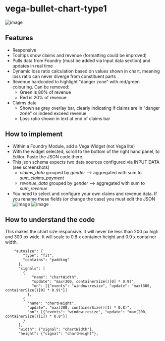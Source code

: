 # vega-bullet-chart-type1
![image](https://github.com/user-attachments/assets/9cfe8de4-7bb2-4afd-bbef-4af2210ccf30)

## Features
- Responsive
- Tooltips show claims and revenue (formatting could be improved)
- Pulls data from Foundry (must be added via Input data section) and updates in real time
- Dynamic loss ratio calculation based on values shown in chart, meaning loss ratio can never diverge from constituent parts
- Revenue hardcoded to highlight "danger zone" with red/green colouring. Can be removed:
  - Green is 80% of revenue
  - Red is 20% of revenue
- Claims data
  - Shown as grey overlay bar, clearly indicating if claims are in "danger zone" or indeed exceed revenue
  - Loss ratio shown in text at end of claims bar

## How to implement
- Within a Foundry Module, add a Vega Widget (not Vega lite)
- With the widget selected, scroll to the bottom of the right hand panel, to Editor. Paste the JSON code there.
- This json schema expects two data sources configured via INPUT DATA (see screenshots)
  - *claims_data* grouped by *gender* --> aggregated with sum to *sum_claims_payment*
  - *revenue_data* grouped by *gender* --> aggregated with sum to *sum_revenue*
- You need to select and configure your own claims and revenue data. If you rename these fields (or change the case) you must edit the JSON
![image](https://github.com/user-attachments/assets/657a7e3b-19b6-4b6d-a744-039746e5cf59)
![image](https://github.com/user-attachments/assets/b78fcd66-7006-4a62-91c4-bed7e7ba6fef)

## How to understand the code
This makes the chart size responsive. It will never be less than 200 px high and 300 px wide. It will scale to 0.8 x container height and 0.9 x container width.
```
    "autosize": {
        "type": "fit",
        "contains": "padding"
      },
      "signals": [
        {
            "name": "chartWidth",
            "update": "max(300, containerSize()[0] * 0.9)",
            "on": [{"events": "window:resize", "update": "max(300, containerSize()[0] * 0.9)"}]
          },          
        {
          "name": "chartHeight",
          "update": "max(200, containerSize()[1] * 0.8)",
          "on": [{"events": "window:resize", "update": "max(200, containerSize()[1]) * 0.8"}]
        }
      ],
      "width": {"signal": "chartWidth"},
      "height": {"signal": "chartHeight"},
```
